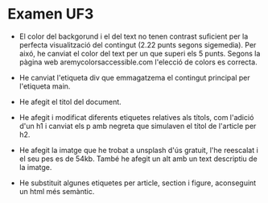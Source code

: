 # Examen UF3
- El color del backgorund i el del text no tenen contrast suficient per la perfecta visualització del contingut (2.22 punts segons sigemedia). Per aixó, he canviat el color del text per un que superi els 5 punts. Segons la pàgina web aremycolorsaccessible.com l'elecció de colors es correcta.

- He canviat l'etiqueta div que emmagatzema el contingut principal per l'etiqueta main.

- He afegit el titol del document.

- He afegit i modificat diferents etiquetes relatives als títols, com l'adició d'un h1 i canviat els p amb negreta que simulaven el títol de l'article per h2.

- He afegit la imatge que he trobat a unsplash d'ús gratuit, l'he reescalat i el seu pes es de 54kb. També he afegit un alt amb un text descriptiu de la imatge.

- He substituit algunes etiquetes per article, section i figure, aconseguint un html més semàntic.